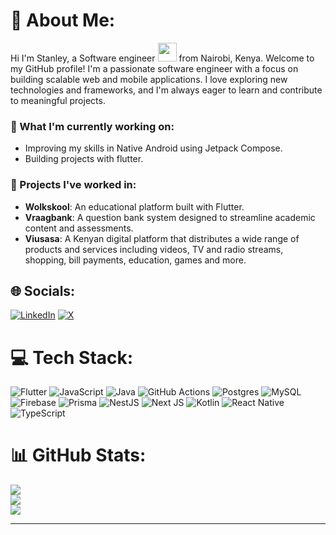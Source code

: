
# 💫 About Me:
Hi I'm Stanley, a Software engineer <img src="https://media.giphy.com/media/WUlplcMpOCEmTGBtBW/giphy.gif" width="30"> from Nairobi, Kenya. Welcome to my GitHub profile! I'm a passionate software engineer with a focus on building scalable web and mobile applications. I love exploring new technologies and frameworks, and I'm always eager to learn and contribute to meaningful projects.

### 🌱 What I'm currently working on:
- Improving my skills in Native Android using Jetpack Compose.
- Building projects with flutter.

### 🔭 Projects I've worked in:
- **Wolkskool**: An educational platform built with Flutter.
- **Vraagbank**:  A question bank system designed to streamline academic content and assessments.
- **Viusasa**: A Kenyan digital platform that distributes a wide range of products and services including videos, TV and radio streams, shopping, bill payments, education, games and more.

## 🌐 Socials:
[![LinkedIn](https://img.shields.io/badge/LinkedIn-%230077B5.svg?logo=linkedin&logoColor=white)](https://linkedin.com/in/stanley-m-b23a3916a) [![X](https://img.shields.io/badge/X-black.svg?logo=X&logoColor=white)](https://x.com/Star_Norh) 

# 💻 Tech Stack:
![Flutter](https://img.shields.io/badge/Flutter-%2302569B.svg?style=for-the-badge&logo=Flutter&logoColor=white) ![JavaScript](https://img.shields.io/badge/javascript-%23323330.svg?style=for-the-badge&logo=javascript&logoColor=%23F7DF1E) ![Java](https://img.shields.io/badge/java-%23ED8B00.svg?style=for-the-badge&logo=openjdk&logoColor=white) ![GitHub Actions](https://img.shields.io/badge/github%20actions-%232671E5.svg?style=for-the-badge&logo=githubactions&logoColor=white) ![Postgres](https://img.shields.io/badge/postgres-%23316192.svg?style=for-the-badge&logo=postgresql&logoColor=white) ![MySQL](https://img.shields.io/badge/mysql-4479A1.svg?style=for-the-badge&logo=mysql&logoColor=white) ![Firebase](https://img.shields.io/badge/firebase-a08021?style=for-the-badge&logo=firebase&logoColor=ffcd34) ![Prisma](https://img.shields.io/badge/Prisma-3982CE?style=for-the-badge&logo=Prisma&logoColor=white) ![NestJS](https://img.shields.io/badge/nestjs-%23E0234E.svg?style=for-the-badge&logo=nestjs&logoColor=white) ![Next JS](https://img.shields.io/badge/Next-black?style=for-the-badge&logo=next.js&logoColor=white) ![Kotlin](https://img.shields.io/badge/kotlin-%237F52FF.svg?style=for-the-badge&logo=kotlin&logoColor=white) ![React Native](https://img.shields.io/badge/react_native-%2320232a.svg?style=for-the-badge&logo=react&logoColor=%2361DAFB) ![TypeScript](https://img.shields.io/badge/typescript-%23007ACC.svg?style=for-the-badge&logo=typescript&logoColor=white)
# 📊 GitHub Stats:
![](https://github-readme-stats.vercel.app/api?username=Stanely254&theme=radical&hide_border=false&include_all_commits=true&count_private=true) <br/>
![](https://github-readme-streak-stats.herokuapp.com/?user=Stanely254&theme=radical&hide_border=false) <br/>
![](https://github-readme-stats.vercel.app/api/top-langs/?username=Stanely254&theme=radical&hide_border=false&include_all_commits=true&count_private=true&layout=compact)

---

<!-- Proudly created with GPRM ( https://gprm.itsvg.in ) -->
